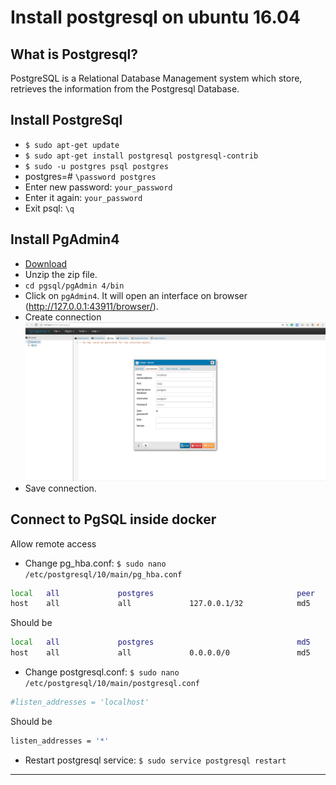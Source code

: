 # Install postgresql on ubuntu 16.04

What is Postgresql?
--------
PostgreSQL is a Relational Database Management system which store, retrieves the information from the Postgresql Database.

Install PostgreSql
--------
- `$ sudo apt-get update`
- `$ sudo apt-get install postgresql postgresql-contrib`
- `$ sudo -u postgres psql postgres`
- postgres=# `\password postgres`
- Enter new password: `your_password`
- Enter it again: `your_password`
- Exit psql: `\q`

Install PgAdmin4
---------------
- [Download](https://www.pgadmin.org/download/pgadmin-4-python-wheel/)
- Unzip the zip file.
- `cd pgsql/pgAdmin 4/bin`
- Click on `pgAdmin4`. It will open an interface on browser (http://127.0.0.1:43911/browser/).
- Create connection
![PgSql Connection](images/pg-connect.png)
- Save connection.

Connect to PgSQL inside docker
---------------------------
Allow remote access

- Change pg_hba.conf: `$ sudo nano /etc/postgresql/10/main/pg_hba.conf`

```sh
local   all             postgres                                peer
host    all             all             127.0.0.1/32            md5
```

  Should be

```sh
local   all             postgres                                md5
host    all             all             0.0.0.0/0               md5
```

- Change postgresql.conf: `$ sudo nano /etc/postgresql/10/main/postgresql.conf`

```sh
#listen_addresses = 'localhost'
```

  Should be

```sh
listen_addresses = '*'
```

- Restart postgresql service: `$ sudo service postgresql restart`

--------------------------------------------------------------------


